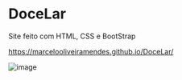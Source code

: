 # DoceLar

Site feito com HTML, CSS e BootStrap

https://marcelooliveiramendes.github.io/DoceLar/

![image](https://user-images.githubusercontent.com/48383295/194952801-3cf9330b-09c0-4493-b597-7bdaadd8e52b.png)
